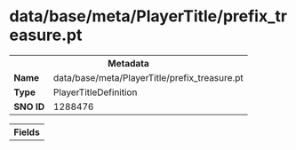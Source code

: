 <h1>data/base/meta/PlayerTitle/prefix_treasure.pt</h1><table><tr><th colspan="100%">Metadata</th></tr><tr><td><b>Name</b></td><td>data/base/meta/PlayerTitle/prefix_treasure.pt</td></tr><tr><td><b>Type</b></td><td>PlayerTitleDefinition</td></tr><tr><td><b>SNO ID</b></td><td>1288476</td></tr></table>

<table><tr><th colspan="100%">Fields</th></tr></table>

